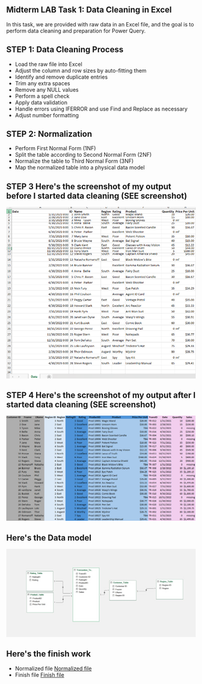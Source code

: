 ## Midterm LAB Task 1: Data Cleaning in Excel
In this task, we are provided with raw data in an Excel file, and the goal is to perform data cleaning and preparation for Power Query.

## STEP 1: Data Cleaning Process
- Load the raw file into Excel
- Adjust the column and row sizes by auto-fitting them
- Identify and remove duplicate entries
- Trim any extra spaces
- Remove any NULL values
- Perform a spell check
- Apply data validation
- Handle errors using IFERROR and use Find and Replace as necessary
- Adjust number formatting

## STEP 2: Normalization
- Perform First Normal Form (1NF)
- Split the table according to Second Normal Form (2NF)
- Normalize the table to Third Normal Form (3NF)
- Map the normalized table into a physical data model
  
## STEP 3 Here's the screenshot of my output before I started data cleaning (SEE screenshot)
![sample Output](task%201%20image/before.png)

## STEP 4 Here's the screenshot of my output after I started data cleaning (SEE screenshot)
![step 4 output](task%201%20image/after.png)
## Here's the Data model
![Data model I created](task%201%20image/data%20model.jpg)

## Here's the finish work
- Normalized file
[Normalized file](task%201%20file/Normalized1.xlsx)
- Finish file
[Finish file](task%201%20file/finished.xlsx)
